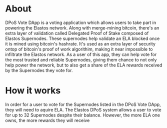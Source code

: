 # About

DPoS Vote DApp is a voting application which allows users to take part in powering the Elastos network. Along with merge-mining bitcoin, there's an extra layer of validation called Delegated Proof of Stake composed of Elastos Supernodes. These supernodes help validate an ELA blocked once it is mined using bitcoin's hashrate. It's used as an extra layer of security ontop of bitcoin's proof of work algorithim, making it near impossible to infiltrate the Elastos network. As a user of this app, they can help vote for the most trusted and reliable Supernodes, giving them chance to not only help power the network, but to also get a share of the ELA rewards received by the Supernodes they vote for. 

# How it works

In order for a user to vote for the Supernodes listed in the DPoS Vote DApp, they will need to aquire ELA. The Elastos DPoS system allows a user to vote for up to 32 Supernodes despite their balance. However, the more ELA one owns, the more rewards they will receive
